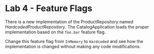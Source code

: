 # Lab 4 - Feature Flags

There is a new implementation of the ProductRepository named _HardcodedProductRepository_.
The CatalogApplication loads the proper implementation based on the `foo.bar` feature flag.

Change this feature flag from `InMemory` to `Hardcoded` and see how the implementation is
changed without making any code modifications.
